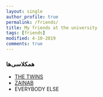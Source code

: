 ```yaml
---
layout: single
author_profile: true
permalink: /friends/
title: My friends at the university
tags: [friends]
modified: 4-10-2019
comments: true
---
```


### همکلاسی‌ها
* [THE TWINS]()
* [ZAINAB]()
* EVERYBODY ELSE



